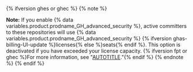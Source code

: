 {% ifversion ghes or ghec %}
{% note %}

**Note:** If you enable {% data variables.product.prodname_GH_advanced_security %}, active committers to these repositories will use {% data variables.product.prodname_GH_advanced_security %} {% ifversion ghas-billing-UI-update %}licenses{% else %}seats{% endif %}. This option is deactivated if you have exceeded your license capacity. {% ifversion fpt or ghec %}For more information, see "[AUTOTITLE](/billing/managing-billing-for-github-advanced-security/about-billing-for-github-advanced-security)."{% endif %}
{% endnote %}
{% endif %}
